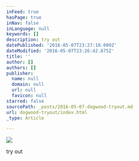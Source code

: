 ```yaml
---
inFeed: true
hasPage: true
inNav: false
inLanguage: null
keywords: []
description: try out
datePublished: '2016-05-07T23:27:10.009Z'
dateModified: '2016-05-07T23:26:42.875Z'
title: ''
author: []
authors: []
publisher:
  name: null
  domain: null
  url: null
  favicon: null
starred: false
sourcePath: _posts/2016-05-07-dogwood-tryout.md
url: dogwood-tryout/index.html
_type: Article

---
```

![](https://the-grid-user-content.s3-us-west-2.amazonaws.com/53e235c7-cb3c-412d-8ca7-d438e7545f4e.jpg)

try out